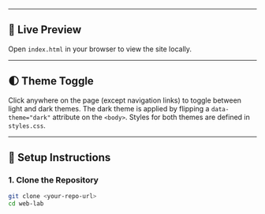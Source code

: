 
---

## 🚀 Live Preview

Open `index.html` in your browser to view the site locally.

---

## 🌓 Theme Toggle

Click anywhere on the page (except navigation links) to toggle between light and dark themes. The dark theme is applied by flipping a `data-theme="dark"` attribute on the `<body>`. Styles for both themes are defined in `styles.css`.

---

## 🔧 Setup Instructions

### 1. Clone the Repository

```bash
git clone <your-repo-url>
cd web-lab
